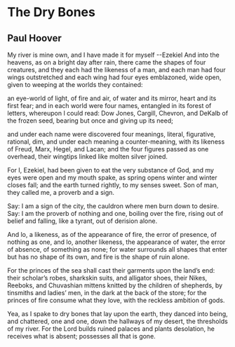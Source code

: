 # The Dry Bones
## Paul Hoover
My river is mine own, and I have made it for myself
          --Ezekiel
And into the heavens, as on a bright day after rain,
there came the shapes of four creatures,
and they each had the likeness of a man,
and each man had four wings outstretched
and each wing had four eyes emblazoned, wide open,
given to weeping at the worlds they contained:

an eye-world of light, of fire and air,
of water and its mirror, heart and its first fear;
and in each world were four names,
entangled in its forest of letters,
whereupon I could read: Dow Jones, Cargill,
Chevron, and DeKalb of the frozen seed,
bearing but once and giving up its need;

and under each name were discovered four meanings,
literal, figurative, rational, dim,
and under each meaning a counter-meaning,
with its likeness of Freud, Marx, Hegel, and Lacan;
and the four figures passed as one overhead,
their wingtips linked like molten silver joined.

For I, Ezekiel, had been given to eat
the very substance of God,
and my eyes were open and my mouth spake,
as spring opens winter and winter closes fall;
and the earth turned rightly, to my senses sweet.
Son of man, they called me, a proverb and a sign.

Say: I am a sign of the city, the cauldron
where men burn down to desire.
Say: I am the proverb of nothing and one,
boiling over the fire, rising out of belief
and falling, like a tyrant, out of derision alone.

And lo, a likeness, as of the appearance of fire,
the error of presence, of nothing as one,
and lo, another likeness, the appearance of water,
the error of absence, of something as none;
for water surrounds all shapes that enter
but has no shape of its own,
and fire is the shape of ruin alone.

For the princes of the sea
shall cast their garments upon the land’s end:
their scholar’s robes, sharkskin suits,
and alligator shoes, their Nikes,
Reeboks, and Chuvashian mittens
knitted by the children of shepherds,
by tinsmiths and ladies’ men,
in the dark at the back of the store;
for the princes of fire consume what they love,
with the reckless ambition of gods.

Yea, as I spake to dry bones that lay upon the earth,
they danced into being, and chattered, one and one,
down the hallways of my desert, the thresholds of my river.
For the Lord builds ruined palaces and plants desolation,
he receives what is absent; possesses all that is gone.